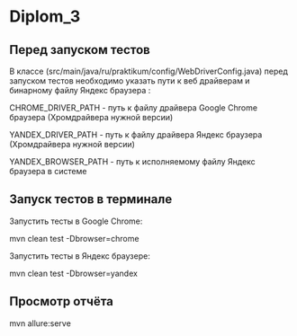 # Diplom_3
## Перед запуском тестов
В классе (src/main/java/ru/praktikum/config/WebDriverConfig.java) перед запуском тестов необходимо указать пути к веб драйверам и бинарному файлу Яндекс браузера :

CHROME_DRIVER_PATH - путь к файлу драйвера Google Chrome браузера (Хромдрайвера нужной версии)

YANDEX_DRIVER_PATH - путь к файлу драйвера Яндекс браузера (Хромдрайвера нужной версии)

YANDEX_BROWSER_PATH - путь к исполняемому файлу Яндекс браузера в системе

## Запуск тестов в терминале
Запустить тесты в Google Chrome:

mvn clean test -Dbrowser=chrome

Запустить тесты в Яндекс браузере:

mvn clean test -Dbrowser=yandex

## Просмотр отчёта

mvn allure:serve